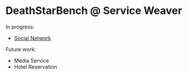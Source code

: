 # DeathStarBench @ Service Weaver

In progress:

- [Social Network](https://github.com/mafaldacf/weaver-dsb/tree/master/socialnetwork)

Future work:

- Media Service
- Hotel Reservation

